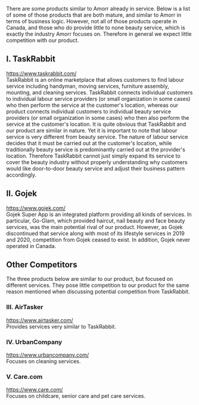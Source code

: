 There are some products similar to Amorr already in service. Below is a list of some of those products that are both mature, and similar to Amorr in terms of business logic. However, not all of those products operate in Canada, and those who do provide little to none beauty service, which is exactly the industry Amorr focuses on. Therefore in general we expect little competition with our product.

## I. TaskRabbit
https://www.taskrabbit.com/  
TaskRabbit is an online marketplace that allows customers to find labour service including handyman, moving services, furniture assembly, mounting, and cleaning services. TaskRabbit connects individual customers to individual labour service providers (or small organization in some cases) who then perform the service at the customer's location, whereas our product connects individual customers to individual beauty service providers (or small organization in some cases) who then also perform the service at the customer's location. It is quite obvious that TaskRabbit and our product are similar in nature. Yet it is important to note that labour service is very different from beauty service. The nature of labour service decides that it must be carried out at the customer's location, while traditionally beauty service is predominantly carried out at the provider's location. Therefore TaskRabbit cannot just simply expand its service to cover the beauty industry without properly understanding why customers would like door-to-door beauty service and adjust their business pattern accordingly.

## II. Gojek
https://www.gojek.com/  
Gojek Super App is an integrated platform providing all kinds of services. In particular, Go-Glam, which provided haircut, nail beauty and face beauty services, was the main potential rival of our product. However, as Gojek discontinued that service along with most of its lifestyle services in 2019 and 2020, competition from Gojek ceased to exist. In addition, Gojek never operated in Canada.

## Other Competitors
The three products below are similar to our product, but focused on different services. They pose little competition to our product for the same reason mentioned when discussing potential competition from TaskRabbit.

### III. AirTasker
https://www.airtasker.com/  
Provides services very similar to TaskRabbit.

### IV. UrbanCompany
https://www.urbancompany.com/  
Focuses on cleaning services.

### V. Care.com
https://www.care.com/  
Focuses on childcare, senior care and pet care services.
